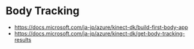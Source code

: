 # Body Tracking

- https://docs.microsoft.com/ja-jp/azure/kinect-dk/build-first-body-app
- https://docs.microsoft.com/ja-jp/azure/kinect-dk/get-body-tracking-results